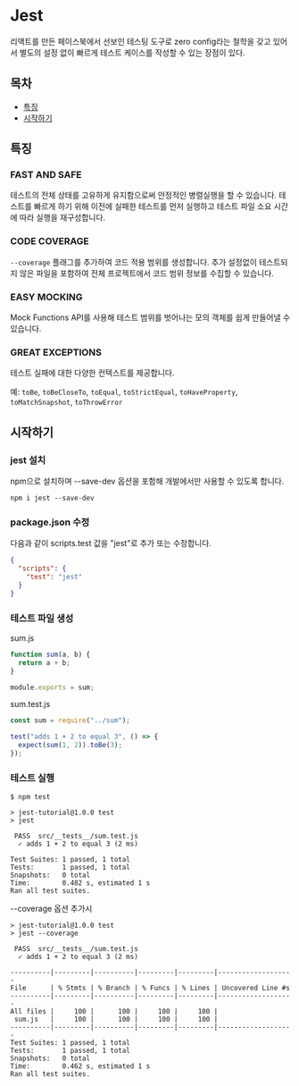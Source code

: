# Jest

리액트를 만든 페이스북에서 선보인 테스팅 도구로 zero config라는 철학을 갖고 있어서 별도의 설정 없이 빠르게 테스트 케이스를 작성할 수 있는 장점이 있다.

## 목차

- [특징](#특징)
- [시작하기](#시작하기)

## 특징

### FAST AND SAFE

테스트의 전체 상태를 고유하게 유지함으로써 안정적인 병렬실행을 할 수 있습니다. 테스트를 빠르게 하기 위해 이전에 실패한 테스트를 먼저 실행하고 테스트 파일 소요 시간에 따라 실행을 재구성합니다.

### CODE COVERAGE

`--coverage` 플래그를 추가하여 코드 적용 범위를 생성합니다. 추가 설정없이 테스트되지 않은 파일을 포함하여 전체 프로젝트에서 코드 범위 정보를 수집할 수 있습니다.

### EASY MOCKING

Mock Functions API를 사용해 테스트 범위를 벗어나는 모의 객체를 쉽게 만들어낼 수 있습니다.

### GREAT EXCEPTIONS

테스트 실패에 대한 다양한 컨텍스트를 제공합니다.

예: `toBe`, `toBeCloseTo`, `toEqual`, `toStrictEqual`, `toHaveProperty`, `toMatchSnapshot`, `toThrowError`



## 시작하기

### jest 설치

npm으로 설치하며 --save-dev 옵션을 포함해 개발에서만 사용할 수 있도록 합니다.

```shell
npm i jest --save-dev
```

### package.json 수정

다음과 같이 scripts.test 값을 "jest"로 추가 또는 수정합니다.

```json
{
  "scripts": {
    "test": "jest"
  }
}
```

### 테스트 파일 생성

sum.js

```javascript
function sum(a, b) {
  return a + b;
}

module.exports = sum;
```

sum.test.js

```javascript
const sum = require("../sum");

test("adds 1 + 2 to equal 3", () => {
  expect(sum(1, 2)).toBe(3);
});
```

### 테스트 실행

```shell
$ npm test

> jest-tutorial@1.0.0 test
> jest

 PASS  src/__tests__/sum.test.js
  ✓ adds 1 + 2 to equal 3 (2 ms)

Test Suites: 1 passed, 1 total
Tests:       1 passed, 1 total
Snapshots:   0 total
Time:        0.482 s, estimated 1 s
Ran all test suites.
```

--coverage 옵션 추가시

```shell
> jest-tutorial@1.0.0 test
> jest --coverage

 PASS  src/__tests__/sum.test.js
  ✓ adds 1 + 2 to equal 3 (2 ms)

----------|---------|----------|---------|---------|-------------------
File      | % Stmts | % Branch | % Funcs | % Lines | Uncovered Line #s 
----------|---------|----------|---------|---------|-------------------
All files |     100 |      100 |     100 |     100 |                   
 sum.js   |     100 |      100 |     100 |     100 |                   
----------|---------|----------|---------|---------|-------------------
Test Suites: 1 passed, 1 total
Tests:       1 passed, 1 total
Snapshots:   0 total
Time:        0.462 s, estimated 1 s
Ran all test suites.
```